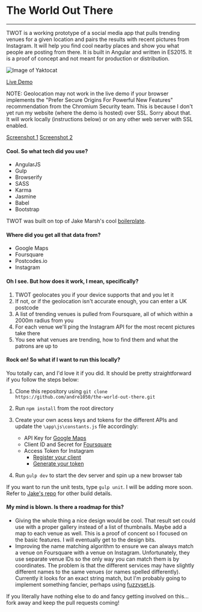 # The World Out There
---
TWOT is a working prototype of a social media app that pulls trending venues for a given location and pairs the results with recent pictures from Instagram. It will help you find cool nearby places and show you what  people are posting from there. It is built in Angular and written in ES2015. It is a proof of concept and not meant for production or distribution.

![Image of Yaktocat](http://andretc.com/demos/twot/twot_cover.png)

[Live Demo](http://andretc.com/demos/twot/)

NOTE: Geolocation may not work in the live demo if your browser implements the "Prefer Secure Origins For Powerful New Features" recommendation from the Chromium Security team. This is because I don't yet run my website (where the demo is hosted) over SSL. Sorry about that. It will work locally (instructions below) or on any other web server with SSL enabled.

[Screenshot 1](http://andretc.com/demos/twot/twot_screen1.png)
[Screenshot 2](http://andretc.com/demos/twot/twot_screen2.png)

#### Cool. So what tech did you use?
- AngularJS
- Gulp
- Browserify
- SASS
- Karma
- Jasmine
- Babel
- Bootstrap

TWOT was built on top of Jake Marsh's cool [boilerplate](https://github.com/jakemmarsh/angularjs-gulp-browserify-boilerplate).

#### Where did you get all that data from?
- Google Maps
- Foursquare
- Postcodes.io
- Instagram

#### Oh I see. But how does it work, I mean, specifically?
1. TWOT geolocates you if your device supports that and you let it
2. If not, or if the geolocation isn't accurate enough, you can enter a UK postcode
3. A list of trending venues is pulled from Foursquare, all of which within a 2000m radius from you
4. For each venue we'll ping the Instagram API for the most recent pictures take there
5. You see what venues are trending, how to find them and what the patrons are up to

#### Rock on! So what if I want to run this locally?
You totally can, and I'd love it if you did. It should be pretty straightforward if you follow the steps below:

1. Clone this repository using `git clone https://github.com/andre1050/the-world-out-there.git`

2. Run `npm install` from the root directory

3. Create your own acess keys and tokens for the different APIs and update the `\app\js\constants.js` file accordingly:
    - API Key for [Google Maps](https://developers.google.com/maps/documentation/javascript/get-api-key)
    - Client ID and Secret for [Foursquare](https://foursquare.com/developers/apps)
    - Access Token for Instagram
        - [Register your client](https://www.instagram.com/developer/clients/manage)
        - [Generate your token](http://instagram.pixelunion.net)

4. Run `gulp dev` to start the dev server and spin up a new browser tab

If you want to run the unit tests, type `gulp unit`. I will be adding more soon. Refer to [Jake's repo](https://github.com/jakemmarsh/angularjs-gulp-browserify-boilerplate) for other build details.

#### My mind is blown. Is there a roadmap for this?
- Giving the whole thing a nice design would be cool. That result set could use with a proper gallery instead of a list of thumbnails. Maybe add a map to each venue as well. This is a proof of concent so I focused on the basic features. I will eventually get to the design bits.
- Improving the name matching algorithm to ensure we can always match a venue on Foursquare with a venue on Instagram. Unfortunately, they use separate venue IDs so the only way you can match them is by coordinates. The problem is that the different services may have slightly different names to the same venues (or names spelled differently). Currently it looks for an exact string match, but I'm probably going to implement something fancier, perhaps using [fuzzyset.js](http://glench.github.io/fuzzyset.js/). 

If you literally have nothing else to do and fancy getting involved on this... fork away and keep the pull requests coming!